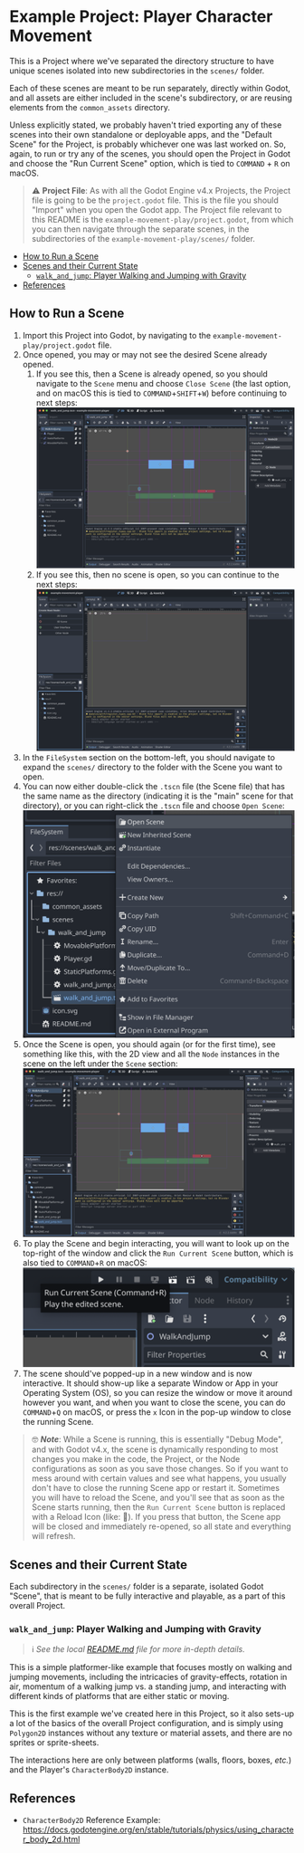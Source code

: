 # Example Project: Player Character Movement

This is a Project where we've separated the directory structure to have unique scenes isolated into new subdirectories in the `scenes/` folder.

Each of these scenes are meant to be run separately, directly within Godot, and all assets are either included in the scene's subdirectory, or are reusing elements from the `common_assets` directory.

Unless explicitly stated, we probably haven't tried exporting any of these scenes into their own standalone or deployable apps, and the "Default Scene" for the Project, is probably whichever one was last worked on. So, again, to run or try any of the scenes, you should open the Project in Godot and choose the "Run Current Scene" option, which is tied to `COMMAND` + `R` on macOS.

> ⚠️ __Project File__: As with all the Godot Engine v4.x Projects, the Project file is going to be the `project.godot` file. This is the file you should "Import" when you open the Godot app. The Project file relevant to this README is the `example-movement-play/project.godot`, from which you can then navigate through the separate scenes, in the subdirectories of the `example-movement-play/scenes/` folder.

<!-- MarkdownTOC -->

- [How to Run a Scene](#how-to-run-a-scene)
- [Scenes and their Current State](#scenes-and-their-current-state)
	- [`walk_and_jump`: Player Walking and Jumping with Gravity](#walk_and_jump-player-walking-and-jumping-with-gravity)
- [References](#references)

<!-- /MarkdownTOC -->

<a id="how-to-run-a-scene"></a>
## How to Run a Scene

1. Import this Project into Godot, by navigating to the `example-movement-play/project.godot` file.
1. Once opened, you may or may not see the desired Scene already opened.
	1. If you see this, then a Scene is already opened, so you should navigate to the `Scene` menu and choose `Close Scene` (the last option, and on macOS this is tied to `COMMAND`+`SHIFT`+`W`) before continuing to next steps:
		![Godot view with a previously opened Scene](../_docs-assets/scene-openandrun-01b.png)
	1. If you see this, then no scene is open, so you can continue to the next steps:
		![Godot view without any open Scenes](../_docs-assets/scene-openandrun-01a.png)
1. In the `FileSystem` section on the bottom-left, you should navigate to expand the `scenes/` directory to the folder with the Scene you want to open.
1. You can now either double-click the `.tscn` file (the Scene file) that has the same name as the directory (indicating it is the "main" scene for that directory), or you can right-click the `.tscn` file and choose `Open Scene`:
	![Right-click menu for `.tscn` file](../_docs-assets/scene-openandrun-02.png)
1. Once the Scene is open, you should again (or for the first time), see something like this, with the 2D view and all the `Node` instances in the scene on the left under the `Scene` section:
	![Godot view wiht an opened Scene](../_docs-assets/scene-openandrun-03.png)
1. To play the Scene and begin interacting, you will want to look up on the top-right of the window and click the `Run Current Scene` button, which is also tied to `COMMAND`+`R` on macOS:
	![Run Current Scene button example](../_docs-assets/scene-openandrun-04.png)
1. The scene should've popped-up in a new window and is now interactive. It should show-up like a separate Window or App in your Operating System (OS), so you can resize the window or move it around however you want, and when you want to close the scene, you can do `COMMAND`+`Q` on macOS, or press the `x` Icon in the pop-up window to close the running Scene.

> 🤓 ___Note___: While a Scene is running, this is essentially "Debug Mode", and with Godot v4.x, the scene is dynamically responding to most changes you make in the code, the Project, or the Node configurations as soon as you save those changes. So if you want to mess around with certain values and see what happens, you usually don't have to close the running Scene app or restart it. Sometimes you will have to reload the Scene, and you'll see that as soon as the Scene starts running, then the `Run Current Scene` button is replaced with a Reload Icon (like: 🔄). If you press that button, the Scene app will be closed and immediately re-opened, so all state and everything will refresh.

<a id="scenes-and-their-current-state"></a>
## Scenes and their Current State

Each subdirectory in the `scenes/` folder is a separate, isolated Godot "Scene", that is meant to be fully interactive and playable, as a part of this overall Project.

<a id="walk_and_jump-player-walking-and-jumping-with-gravity"></a>
### `walk_and_jump`: Player Walking and Jumping with Gravity

> ℹ️ _See the local [README.md](./scenes/walk_and_jump/README.md) file for more in-depth details._

This is a simple platformer-like example that focuses mostly on walking and jumping movements, including the intricacies of gravity-effects, rotation in air, momentum of a walking jump vs. a standing jump, and interacting with different kinds of platforms that are either static or moving.

This is the first example we've created here in this Project, so it also sets-up a lot of the basics of the overall Project configuration, and is simply using `Polygon2D` instances without any texture or material assets, and there are no sprites or sprite-sheets.

The interactions here are only between platforms (walls, floors, boxes, _etc._) and the Player's `CharacterBody2D` instance.

<a id="references"></a>
## References

- `CharacterBody2D` Reference Example: https://docs.godotengine.org/en/stable/tutorials/physics/using_character_body_2d.html

